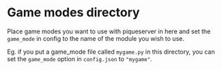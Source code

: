 # Game modes directory

Place game modes you want to use with piqueserver in here and set the
`game_mode` in config to the name of the module you wish to use.

Eg. if you put a game_mode file called `mygame.py` in this directory, you can
set the `game_mode` option in `config.json` to `"mygame"`.
